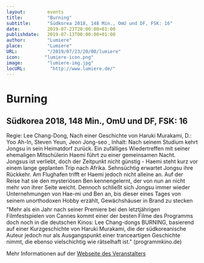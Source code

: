 ```yaml
---
layout:        events
title:         "Burning"
subtitle:      "Südkorea 2018, 148 Min., OmU und DF, FSK: 16"
date:          2019-07-23T20:00:00+01:00
publishdate:   2019-07-13T00:00:00+01:00
author:        "Lumiere"
place:         "Lumiere"
URL:           "/2019/07/23/20/00/lumiere"
icon:         "lumiere-icon.png"
image:         "lumiere-img.jpg"
locURL:         "http://www.lumiere.de/"
---
```


Burning
===========

Südkorea 2018, 148 Min., OmU und DF, FSK: 16
-----------

Regie: Lee Chang-Dong, Nach einer Geschichte von Haruki Murakami, D.: Yoo Ah-In, Steven Yeun, Jeon Jong-seo , Inhalt: Nach seinem Studium kehrt Jongsu in sein Heimatdorf zurück. Ein zufälliges Wiedertreffen mit seiner ehemaligen Mitschülerin Haemi führt zu einer gemeinsamen Nacht. Jongsus ist verliebt, doch der Zeitpunkt nicht günstig - Haemi steht kurz vor einem lange geplanten Trip nach Afrika. Sehnsüchtig erwartet Jongsu ihre Rückkehr. Am Flughafen trifft er Haemi jedoch nicht alleine an. Auf der Reise hat sie den mysteriösen Ben kennengelernt, der von nun an nicht mehr von ihrer Seite weicht. Dennoch schließt sich Jongsu immer wieder Unternehmungen von Hae-mi und Ben an, bis dieser eines Tages von seinem unorthodoxen Hobby erzählt, Gewächshäuser in Brand zu stecken "Mehr als ein Jahr nach seiner Premiere bei den letztjährigen Filmfestspielen von Cannes kommt einer der besten Filme des Programms doch noch in die deutschen Kinos: Lee Chang-dongs BURNING, basierend auf einer Kurzgeschichte von Haruki Murakami, die der südkoreanische Auteur jedoch nur als Ausgangspunkt einer tranceartigen Geschichte nimmt, die ebenso vielschichtig wie rätselhaft ist." (programmkino.de)

Mehr Informationen auf der [Webseite des Veranstalters](http://www.lumiere.de/19/07/burning.htm)
